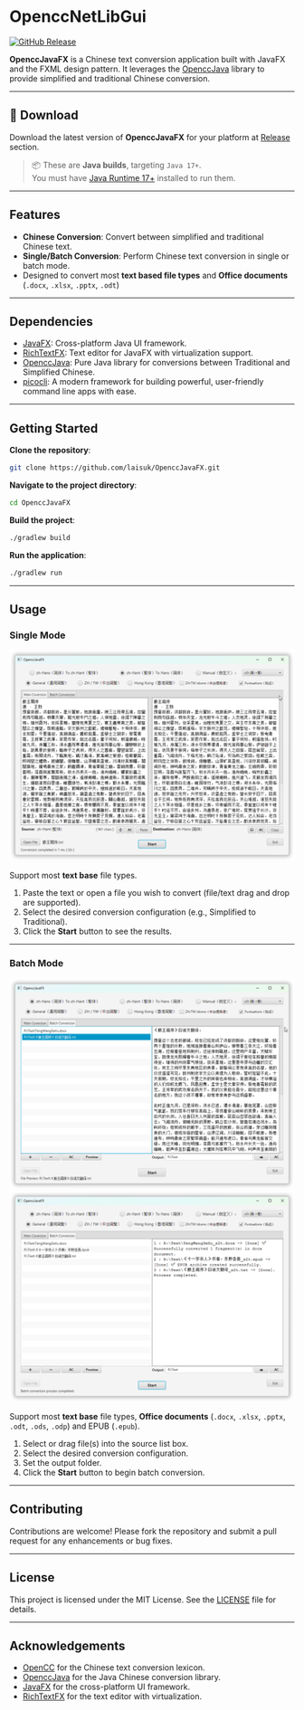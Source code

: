 # OpenccNetLibGui

[![GitHub Release](https://img.shields.io/github/v/release/laisuk/OpenccNetLibGui?display_name=tag&sort=semver)](https://github.com/laisuk/OpenccNetLibGui/releases/latest)

**OpenccJavaFX** is a Chinese text conversion application built with JavaFX and the FXML design pattern. It leverages
the [OpenccJava](https://github.com/laisuk/OpenccJava) library to provide simplified and traditional Chinese conversion.

---

## 🚀 Download

Download the latest version of **OpenccJavaFX** for your platform
at [Release](https://github.com/laisuk/OpenccJavaFX/releases) section.

> 📦 These are **Java builds**, targeting `Java 17+`.  
> You must have [Java Runtime 17+](https://www.azul.com/downloads/?package=jdk) installed to run them.

---

## Features

- **Chinese Conversion**: Convert between simplified and traditional Chinese text.
- **Single/Batch Conversion**: Perform Chinese text conversion in single or batch mode.
- Designed to convert most **text based file types** and **Office documents** (`.docx`, `.xlsx`, `.pptx`, `.odt`)

---

## Dependencies

- [JavaFX](https://openjfx.io/): Cross-platform Java UI framework.
- [RichTextFX](https://github.com/FXMisc/RichTextFX): Text editor for JavaFX with virtualization support.
- [OpenccJava](https://github.com/laisuk/OpenccJava): Pure Java library for conversions between Traditional and
  Simplified Chinese.
- [picocli](https://github.com/remkop/picocli): A modern framework for building powerful, user-friendly command line
  apps with ease.

---

## Getting Started

**Clone the repository**:

```bash
git clone https://github.com/laisuk/OpenccJavaFX.git
```

**Navigate to the project directory**:

```bash
cd OpenccJavaFX
```

**Build the project**:

```bash
./gradlew build
```

**Run the application**:

```bash
./gradlew run
```

---

## Usage

### Single Mode

![image01](./assets/image01.png)

Support most **text base** file types.

1. Paste the text or open a file you wish to convert (file/text drag and drop are supported).
2. Select the desired conversion configuration (e.g., Simplified to Traditional).
3. Click the **Start** button to see the results.

---

### Batch Mode

![image02](./assets/image02.png)
![image03](./assets/image03.png)

Support most **text base** file types, **Office documents** (`.docx`, `.xlsx`, `.pptx`, `.odt`, `.ods`, `.odp`) and
EPUB (`.epub`).

1. Select or drag file(s) into the source list box.
2. Select the desired conversion configuration.
3. Set the output folder.
4. Click the **Start** button to begin batch conversion.

---

## Contributing

Contributions are welcome! Please fork the repository and submit a pull request for any enhancements or bug fixes.

---

## License

This project is licensed under the MIT License. See the [LICENSE](./LICENSE) file for details.

---

## Acknowledgements

- [OpenCC](https://github.com/BYVoid/OpenCC) for the Chinese text conversion lexicon.
- [OpenccJava](https://github.com/laisuk/OpenccJava) for the Java Chinese conversion library.
- [JavaFX](https://openjfx.io/) for the cross-platform UI framework.
- [RichTextFX](https://github.com/FXMisc/RichTextFX) for the text editor with virtualization.
